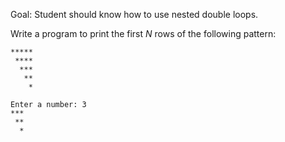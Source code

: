 Goal: Student should know how to use nested double loops.  

Write a program to print the first $N$ rows of the following pattern:  

```
*****
 ****
  ***
   **
    *
```


```
Enter a number: 3
***
 **
  *
```
